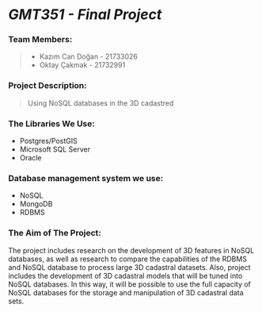 # *GMT351 - Final Project*

### Team Members:
 > - Kazım Can Doğan - 21733026
 > - Oktay Çakmak - 21732991
 
  
 ### Project Description: 
> Using NoSQL databases in the 3D cadastred

### The Libraries We Use: 
- Postgres/PostGIS 
- Microsoft SQL Server
- Oracle
 ### Database management system  we use:
 - NoSQL
 - MongoDB
 - RDBMS 
 
 ### The Aim of The Project: 
The project includes research on the development of 3D features in NoSQL databases, as well as research to compare the capabilities of the RDBMS and NoSQL database to process large 3D cadastral datasets. Also, project includes the development of 3D cadastral models that will be tuned into NoSQL databases. In this way, it will be possible to use the full capacity of NoSQL databases for the storage and manipulation of 3D cadastral data sets.
 
